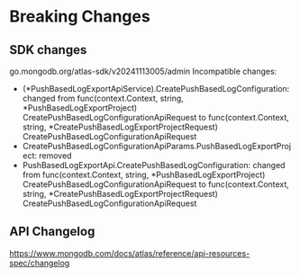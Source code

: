 # Breaking Changes

## SDK changes

go.mongodb.org/atlas-sdk/v20241113005/admin
Incompatible changes:

- (*PushBasedLogExportApiService).CreatePushBasedLogConfiguration: changed from func(context.Context, string, *PushBasedLogExportProject) CreatePushBasedLogConfigurationApiRequest to func(context.Context, string, \*CreatePushBasedLogExportProjectRequest) CreatePushBasedLogConfigurationApiRequest
- CreatePushBasedLogConfigurationApiParams.PushBasedLogExportProject: removed
- PushBasedLogExportApi.CreatePushBasedLogConfiguration: changed from func(context.Context, string, *PushBasedLogExportProject) CreatePushBasedLogConfigurationApiRequest to func(context.Context, string, *CreatePushBasedLogExportProjectRequest) CreatePushBasedLogConfigurationApiRequest

## API Changelog

https://www.mongodb.com/docs/atlas/reference/api-resources-spec/changelog
